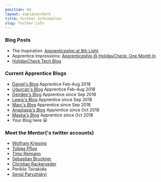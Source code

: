 ```yaml
---
position: 43
layout: explainerdark
title: Further Information
slug: further-info
---
```


<h3>Blog Posts</h3>

* The Inspiration: [Apprenticeship at 8th Light](http://techblog.holidaycheck.com/post/2017/10/05/apprenticeship-at-8thlight)
* Apprentice Impressions: [Apprenticeship @ HolidayCheck: One Month In](http://techblog.holidaycheck.com/post/2018/02/16/apprenticeship-one-month-after)
* [HolidayCheck Tech Blog](http://techblog.holidaycheck.com)

<h3>Current Apprentice Blogs</h3>

* [Daniel's Blog](https://www.dabolivar.com) Apprentice Feb-Aug 2018
* [Uğurcan's Blog](https://www.sengitu.com/) Apprentice Feb-Aug 2018
* [Deirdee's Blog](https://dbringas.netlify.com/) Apprentice since Sep 2018
* [Lewis's Blog](https://lewis-coleman-blog.netlify.com/) Apprentice since Sep 2018
* [Marc's Blog](https://marc.netlify.com/) Apprentice since Sep 2018
* [Anastasia's Blog](https://ciatastrophe.netlify.com/) Apprentice since Oct 2018
* [Masha's Blog](https://mashareko.tk/) Apprentice since Oct 2018
* Your Blog here 😃

<h3>Meet the Mentor('s twitter accounts)</h3>

* [Wolfram Kriesing](https://twitter.com/wolframkriesing)
* [Tobias Pflug](https://twitter.com/tpflug)
* [Timo Reimann](https://twitter.com/timoreimann)
* [Sebastian Bruckner](https://twitter.com/sebbruck)
* [Christian Rackerseder](https://twitter.com/CallistoShip)
* Periklis Tsirakidis
* [Sergii Paryzhskyi](https://github.com/HeeL)
